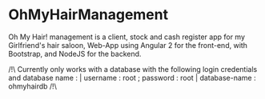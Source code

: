 # OhMyHairManagement
Oh My Hair! management is a client, stock and cash register app for my Girlfriend's hair saloon, Web-App using Angular 2 for the front-end, with Bootstrap, and NodeJS for the backend.

/!\ Currently only works with a database with the following login credentials and database name : 
 |  username : root ; password : root
 |  database-name : ohmyhairdb
/!\
